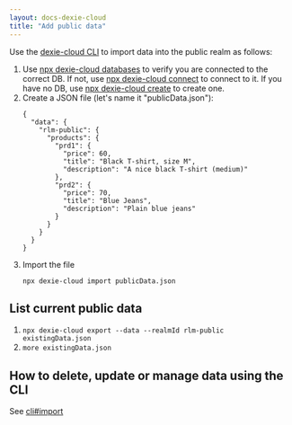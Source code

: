 ```yaml
---
layout: docs-dexie-cloud
title: "Add public data"
---
```


Use the [dexie-cloud CLI](cli) to import data into the public realm as follows:

1. Use [npx dexie-cloud databases](cli#databases) to verify you are connected to the correct DB. If not, use [npx dexie-cloud connect](cli#connect) to connect to it. If you have no DB, use [npx dexie-cloud create](cli#create) to create one.
2. Create a JSON file (let's name it "publicData.json"):
    ```
    {
      "data": {
        "rlm-public": {
          "products": {
            "prd1": {
              "price": 60,
              "title": "Black T-shirt, size M",
              "description": "A nice black T-shirt (medium)"
            },
            "prd2": {
              "price": 70,
              "title": "Blue Jeans",
              "description": "Plain blue jeans"
            }
          }
        }
      }
    }
    ```
3. Import the file
    ```
    npx dexie-cloud import publicData.json
    ```


## List current public data

1. `npx dexie-cloud export --data --realmId rlm-public existingData.json`
2. `more existingData.json`

## How to delete, update or manage data using the CLI

See [cli#import](cli#import)
